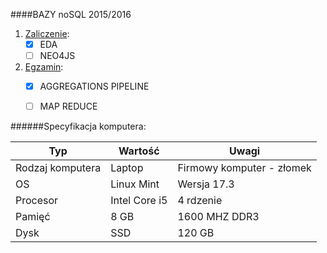 ####BAZY noSQL 2015/2016

1. [Zaliczenie](https://github.com/twasilewski/noSQL_labs/blob/noSQL_labs/zad2/zad2.md):
    - [x] EDA
    - [ ] NEO4JS

2. [Egzamin](https://github.com/twasilewski/noSQL_labs/blob/noSQL_labs/zad3/zad3.md):
    - [x] AGGREGATIONS PIPELINE
    - [ ] MAP REDUCE


######Specyfikacja komputera:

|        Typ                |              Wartość            |              Uwagi                       |
|---------------------------|---------------------------------|------------------------------------------|
| Rodzaj komputera          | Laptop                          | Firmowy komputer - złomek                |
| OS                        | Linux Mint                      | Wersja 17.3                              |
| Procesor                  | Intel Core i5 	              | 4 rdzenie                                |
| Pamięć                    | 8 GB                            | 1600 MHZ DDR3                            |
| Dysk                      | SSD                             | 120 GB                                   |


